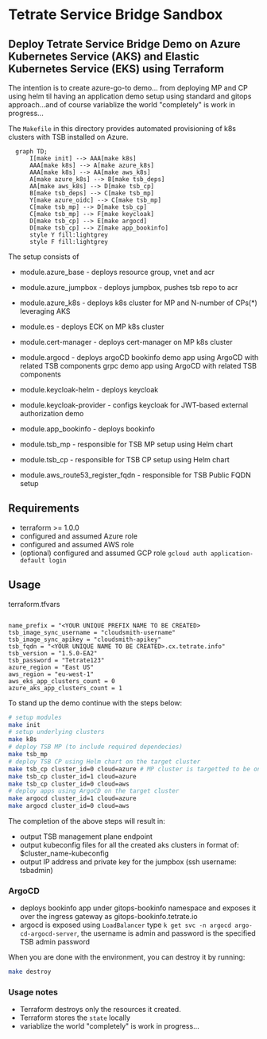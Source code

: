 # Tetrate Service Bridge Sandbox

## Deploy Tetrate Service Bridge Demo on Azure Kubernetes Service (AKS) and Elastic Kubernetes Service (EKS) using Terraform

The intention is to create azure-go-to demo... from deploying MP and CP using helm til having an application demo setup using standard and gitops approach...and of course variablize the world "completely" is work in progress...

The `Makefile` in this directory provides automated provisioning of k8s clusters with TSB installed on Azure.

```mermaid
  graph TD;
      I[make init] --> AAA[make k8s]
      AAA[make k8s] --> A[make azure_k8s]
      AAA[make k8s] --> AA[make aws_k8s]
      A[make azure_k8s] --> B[make tsb_deps]
      AA[make aws_k8s] --> D[make tsb_cp]
      B[make tsb_deps] --> C[make tsb_mp]
      Y[make azure_oidc] --> C[make tsb_mp]
      C[make tsb_mp] --> D[make tsb_cp]
      C[make tsb_mp] --> F[make keycloak]
      D[make tsb_cp] --> E[make argocd]
      D[make tsb_cp] --> Z[make app_bookinfo]
      style Y fill:lightgrey
      style F fill:lightgrey
```

The setup consists of

- module.azure_base - deploys resource group, vnet and acr
- module.azure_jumpbox - deploys jumpbox, pushes tsb repo to acr
- module.azure_k8s - deploys k8s cluster for MP and N-number of CPs(\*) leveraging AKS

- module.es - deploys ECK on MP k8s cluster
- module.cert-manager - deploys cert-manager on MP k8s cluster
- module.argocd - deploys argoCD
  bookinfo demo app using ArgoCD with related TSB components
  grpc demo app using ArgoCD with related TSB components
- module.keycloak-helm - deploys keycloak
- module.keycloak-provider - configs keycloak for JWT-based external authorization demo
- module.app_bookinfo - deploys bookinfo

- module.tsb_mp - responsible for TSB MP setup using Helm chart
- module.tsb_cp - responsible for TSB CP setup using Helm chart
- module.aws_route53_register_fqdn - responsible for TSB Public FQDN setup

## Requirements

- terraform >= 1.0.0
- configured and assumed Azure role
- configured and assumed AWS role
- (optional) configured and assumed GCP role `gcloud auth application-default login`

## Usage

terraform.tfvars

```

name_prefix = "<YOUR UNIQUE PREFIX NAME TO BE CREATED>
tsb_image_sync_username = "cloudsmith-username"
tsb_image_sync_apikey = "cloudsmith-apikey"
tsb_fqdn = "<YOUR UNIQUE NAME TO BE CREATED>.cx.tetrate.info"
tsb_version = "1.5.0-EA2"
tsb_password = "Tetrate123"
azure_region = "East US"
aws_region = "eu-west-1"
aws_eks_app_clusters_count = 0
azure_aks_app_clusters_count = 1

```

To stand up the demo continue with the steps below:

```bash
# setup modules
make init
# setup underlying clusters
make k8s
# deploy TSB MP (to include required dependecies)
make tsb_mp
# deploy TSB CP using Helm chart on the target cluster
make tsb_cp cluster_id=0 cloud=azure # MP cluster is targetted to be onboarded as Tier1
make tsb_cp cluster_id=1 cloud=azure
make tsb_cp cluster_id=0 cloud=aws
# deploy apps using ArgoCD on the target cluster
make argocd cluster_id=1 cloud=azure
make argocd cluster_id=0 cloud=aws
```

The completion of the above steps will result in:

- output TSB management plane endpoint
- output kubeconfig files for all the created aks clusters in format of: $cluster_name-kubeconfig
- output IP address and private key for the jumpbox (ssh username: tsbadmin)

### ArgoCD

- deploys bookinfo app under gitops-bookinfo namespace and exposes it over the ingress gateway as gitops-bookinfo.tetrate.io
- argocd is exposed using `LoadBalancer` type `k get svc -n argocd argo-cd-argocd-server`, the username is admin and password is the specified TSB admin password

When you are done with the environment, you can destroy it by running:

```bash
make destroy
```

### Usage notes

- Terraform destroys only the resources it created.
- Terraform stores the `state` locally
- variablize the world "completely" is work in progress...
